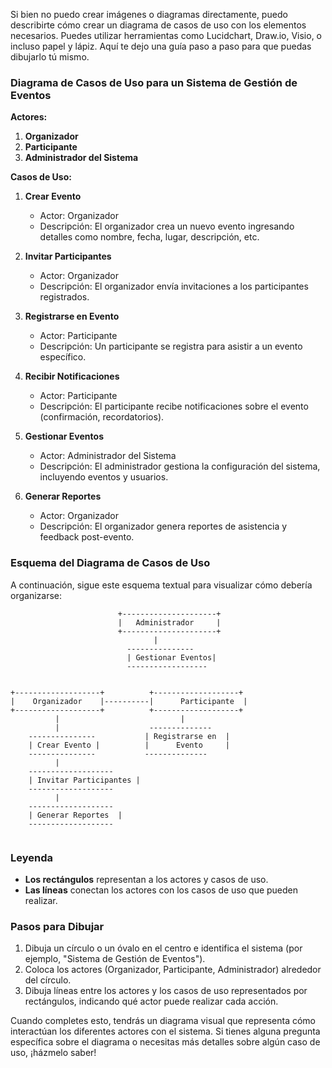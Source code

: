 Si bien no puedo crear imágenes o diagramas directamente, puedo describirte cómo crear un diagrama de casos de uso con los elementos necesarios. Puedes utilizar herramientas como Lucidchart, Draw.io, Visio, o incluso papel y lápiz. Aquí te dejo una guía paso a paso para que puedas dibujarlo tú mismo.

### Diagrama de Casos de Uso para un Sistema de Gestión de Eventos

**Actores:**
1. **Organizador**
2. **Participante**
3. **Administrador del Sistema**

**Casos de Uso:**
1. **Crear Evento**
   - Actor: Organizador
   - Descripción: El organizador crea un nuevo evento ingresando detalles como nombre, fecha, lugar, descripción, etc.

2. **Invitar Participantes**
   - Actor: Organizador
   - Descripción: El organizador envía invitaciones a los participantes registrados.

3. **Registrarse en Evento**
   - Actor: Participante
   - Descripción: Un participante se registra para asistir a un evento específico.

4. **Recibir Notificaciones**
   - Actor: Participante
   - Descripción: El participante recibe notificaciones sobre el evento (confirmación, recordatorios).

5. **Gestionar Eventos**
   - Actor: Administrador del Sistema
   - Descripción: El administrador gestiona la configuración del sistema, incluyendo eventos y usuarios.

6. **Generar Reportes**
   - Actor: Organizador
   - Descripción: El organizador genera reportes de asistencia y feedback post-evento.

### Esquema del Diagrama de Casos de Uso

A continuación, sigue este esquema textual para visualizar cómo debería organizarse:

```
                        +---------------------+
                        |   Administrador     |
                        +---------------------+
                                |              
                          ---------------
                          | Gestionar Eventos|
                          ------------------
                                      
                               
+-------------------+          +-------------------+
|    Organizador    |----------|      Participante  |
+-------------------+          +-------------------+
          |                           |
          |                    --------------
    ---------------           | Registrarse en  |
    | Crear Evento |          |      Evento     |
    ---------------           --------------
          |
    -------------------
    | Invitar Participantes |
    -------------------
          |
    -------------------
    | Generar Reportes  |
    -------------------
   
```

### Leyenda
- **Los rectángulos** representan a los actores y casos de uso.
- **Las líneas** conectan los actores con los casos de uso que pueden realizar.

### Pasos para Dibujar
1. Dibuja un círculo o un óvalo en el centro e identifica el sistema (por ejemplo, "Sistema de Gestión de Eventos").
2. Coloca los actores (Organizador, Participante, Administrador) alrededor del círculo.
3. Dibuja líneas entre los actores y los casos de uso representados por rectángulos, indicando qué actor puede realizar cada acción.

Cuando completes esto, tendrás un diagrama visual que representa cómo interactúan los diferentes actores con el sistema. Si tienes alguna pregunta específica sobre el diagrama o necesitas más detalles sobre algún caso de uso, ¡házmelo saber!
